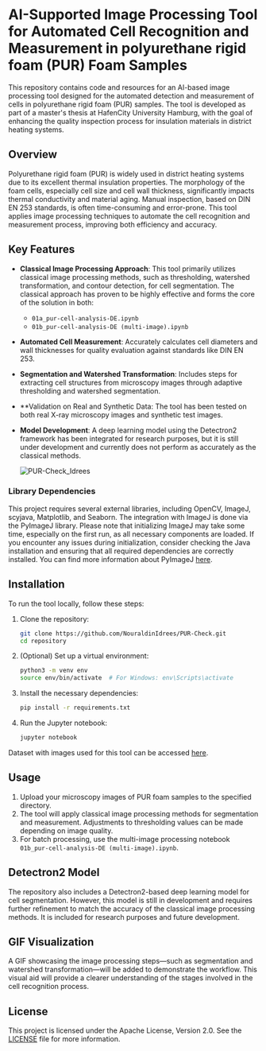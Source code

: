 # AI-Supported Image Processing Tool for Automated Cell Recognition and Measurement in polyurethane rigid foam (PUR) Foam Samples

This repository contains code and resources for an AI-based image processing tool designed for the automated detection and measurement of cells in polyurethane rigid foam (PUR) samples. The tool is developed as part of a master's thesis at HafenCity University Hamburg, with the goal of enhancing the quality inspection process for insulation materials in district heating systems.

## Overview

Polyurethane rigid foam (PUR) is widely used in district heating systems due to its excellent thermal insulation properties. The morphology of the foam cells, especially cell size and cell wall thickness, significantly impacts thermal conductivity and material aging. Manual inspection, based on DIN EN 253 standards, is often time-consuming and error-prone. This tool applies image processing techniques to automate the cell recognition and measurement process, improving both efficiency and accuracy.

## Key Features

- **Classical Image Processing Approach**: This tool primarily utilizes classical image processing methods, such as thresholding, watershed transformation, and contour detection, for cell segmentation. The classical approach has proven to be highly effective and forms the core of the solution in both:
  - `01a_pur-cell-analysis-DE.ipynb`
  - `01b_pur-cell-analysis-DE (multi-image).ipynb`
- **Automated Cell Measurement**: Accurately calculates cell diameters and wall thicknesses for quality evaluation against standards like DIN EN 253.
- **Segmentation and Watershed Transformation**: Includes steps for extracting cell structures from microscopy images through adaptive thresholding and watershed segmentation.
- **Validation on Real and Synthetic Data: The tool has been tested on both real X-ray microscopy images and synthetic test images.
- **Model Development**: A deep learning model using the Detectron2 framework has been integrated for research purposes, but it is still under development and currently does not perform as accurately as the classical methods.

  ![PUR-Check_Idrees](https://github.com/user-attachments/assets/c03be6f7-fecd-4510-9fbf-70bd5debf00e)

### Library Dependencies

This project requires several external libraries, including OpenCV, ImageJ, scyjava, Matplotlib, and Seaborn. The integration with ImageJ is done via the PyImageJ library. Please note that initializing ImageJ may take some time, especially on the first run, as all necessary components are loaded. If you encounter any issues during initialization, consider checking the Java installation and ensuring that all required dependencies are correctly installed. You can find more information about PyImageJ [here](https://github.com/imagej/pyimagej?tab=readme-ov-file).

## Installation

To run the tool locally, follow these steps:

1. Clone the repository:
   ```bash
   git clone https://github.com/NouraldinIdrees/PUR-Check.git
   cd repository
   ```

2. (Optional) Set up a virtual environment:
   ```bash
   python3 -m venv env
   source env/bin/activate  # For Windows: env\Scripts\activate
   ```

3. Install the necessary dependencies:
   ```bash
   pip install -r requirements.txt
   ```

4. Run the Jupyter notebook:
   ```bash
   jupyter notebook
   ```
   
Dataset with images used for this tool can be accessed [here](https://drive.google.com/drive/folders/1HdWGsBG0VT-5mqdjPOTnnfafEywor_vK?usp=sharing).

## Usage

1. Upload your microscopy images of PUR foam samples to the specified directory.
2. The tool will apply classical image processing methods for segmentation and measurement. Adjustments to thresholding values can be made depending on image quality.
3. For batch processing, use the multi-image processing notebook `01b_pur-cell-analysis-DE (multi-image).ipynb`.

## Detectron2 Model

The repository also includes a Detectron2-based deep learning model for cell segmentation. However, this model is still in development and requires further refinement to match the accuracy of the classical image processing methods. It is included for research purposes and future development.

## GIF Visualization

A GIF showcasing the image processing steps—such as segmentation and watershed transformation—will be added to demonstrate the workflow. This visual aid will provide a clearer understanding of the stages involved in the cell recognition process.

## License

This project is licensed under the Apache License, Version 2.0. See the [LICENSE](LICENSE) file for more information.
